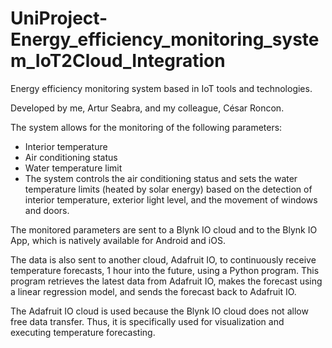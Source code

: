 # UniProject-Energy_efficiency_monitoring_system_IoT2Cloud_Integration

Energy efficiency monitoring system based in IoT tools and technologies.

Developed by me, Artur Seabra, and my colleague, César Roncon.

The system allows  for the monitoring of the following parameters:

- Interior temperature
- Air conditioning status
- Water temperature limit
- The system controls the air conditioning status and sets the water temperature limits (heated by solar energy) based on the detection of interior temperature, exterior light level, and the movement of windows and doors.

The monitored parameters are sent to a Blynk IO cloud and to the Blynk IO App, which is natively available for Android and iOS.

The data is also sent to another cloud, Adafruit IO, to continuously receive temperature forecasts, 1 hour into the future, using a Python program. 
This program retrieves the latest data from Adafruit IO, makes the forecast using a linear regression model, and sends the forecast back to Adafruit IO.

The Adafruit IO cloud is used because the Blynk IO cloud does not allow free data transfer. Thus, it is specifically used for visualization and executing temperature forecasting.
